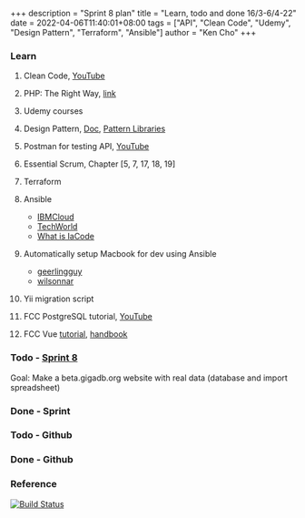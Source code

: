 +++
description = "Sprint 8 plan"
title = "Learn, todo and done 16/3-6/4-22"
date = 2022-04-06T11:40:01+08:00
tags = ["API", "Clean Code", "Udemy", "Design Pattern", "Terraform", "Ansible"]
author = "Ken Cho"
+++  

### Learn
1. Clean Code, [YouTube](https://www.youtube.com/watch?v=7EmboKQH8lM)
2. PHP: The Right Way, [link](https://phptherightway.com/)
3. Udemy courses
4. Design Pattern, [Doc](https://designpatternsphp.readthedocs.io/en/latest/README.html), [Pattern Libraries](https://medium.com/@whatjackhasmade/pattern-libraries-abcc45c6144c)
5. Postman for testing API, [YouTube](https://www.freecodecamp.org/news/learn-how-to-use-postman-to-test-apis/)
6. Essential Scrum, Chapter [5, 7, 17, 18, 19]
7. Terraform
8. Ansible
    - [IBMCloud](https://www.youtube.com/watch?v=fHO1X93e4WA)
    - [TechWorld](https://www.youtube.com/watch?v=1id6ERvfozo)
    - [What is IaCode](https://www.youtube.com/watch?v=POPP2WTJ8es)

10. Automatically setup Macbook for dev using Ansible
    - [geerlingguy](https://github.com/geerlingguy/mac-dev-playbook)
    - [wilsonnar](https://wilsonmar.github.io/ansible-mac-osx-setup/)
11. Yii migration script
12. FCC PostgreSQL tutorial, [YouTube](https://www.youtube.com/watch?v=qw--VYLpxG4)
13. FCC Vue [tutorial](https://www.freecodecamp.org/news/vue-3-full-course/), [handbook](https://www.freecodecamp.org/news/the-vue-handbook-a-thorough-introduction-to-vue-js-1e86835d8446/)

### Todo - [Sprint 8](https://github.com/orgs/gigascience/projects/24 )
Goal: Make a beta.gigadb.org website with real data (database and import spreadsheet)

### Done - Sprint

### Todo - Github

### Done - Github


### Reference


[![Build Status](https://travis-ci.com/kencho51/gigathing.svg?branch=master)](https://travis-ci.com/kencho51/gigathing)

